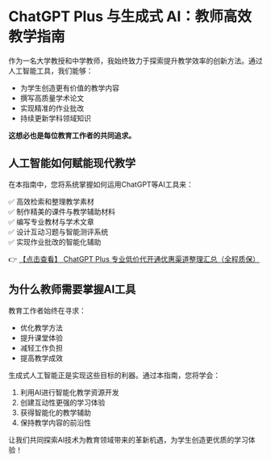 # ChatGPT Plus 与生成式 AI：教师高效教学指南

作为一名大学教授和中学教师，我始终致力于探索提升教学效率的创新方法。通过人工智能工具，我们能够：

- 为学生创造更有价值的教学内容
- 撰写高质量学术论文
- 实现精准的作业批改
- 持续更新学科领域知识

**这想必也是每位教育工作者的共同追求。**

## 人工智能如何赋能现代教学

在本指南中，您将系统掌握如何运用ChatGPT等AI工具来：

✅ 高效检索和整理教学素材  
✅ 制作精美的课件与教学辅助材料  
✅ 编写专业教材与学术文章  
✅ 设计互动习题与智能测评系统  
✅ 实现作业批改的智能化辅助  

👉 [【点击查看】 ChatGPT Plus 专业低价代开通优惠渠道整理汇总（全程质保）](https://bit.ly/DaiKai)

## 为什么教师需要掌握AI工具

教育工作者始终在寻求：
- 优化教学方法
- 提升课堂体验
- 减轻工作负担
- 提高教学成效

生成式人工智能正是实现这些目标的利器。通过本指南，您将学会：

1. 利用AI进行智能化教学资源开发
2. 创建互动性更强的学习体验
3. 获得智能化的教学辅助
4. 保持教学内容的前沿性

让我们共同探索AI技术为教育领域带来的革新机遇，为学生创造更优质的学习体验！